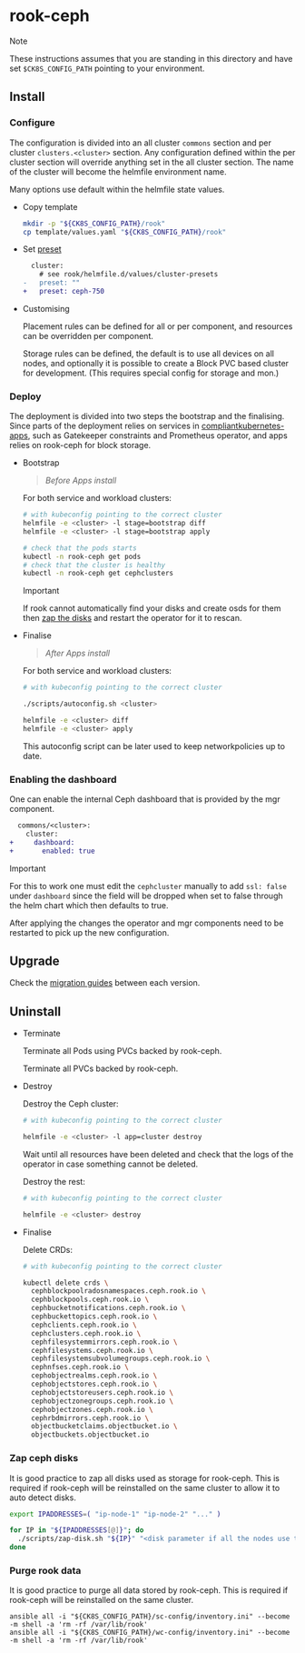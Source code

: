# rook-ceph

> [!NOTE]
> These instructions assumes that you are standing in this directory and have set `$CK8S_CONFIG_PATH` pointing to your environment.

## Install

### Configure

The configuration is divided into an all cluster `commons` section and per cluster `clusters.<cluster>` section.
Any configuration defined within the per cluster section will override anything set in the all cluster section.
The name of the cluster will become the helmfile environment name.

Many options use default within the helmfile state values.

- Copy template

  ```bash
  mkdir -p "${CK8S_CONFIG_PATH}/rook"
  cp template/values.yaml "${CK8S_CONFIG_PATH}/rook"
  ```

- Set [preset](helmfile.d/values/cluster-presets)

  ```diff
    cluster:
      # see rook/helmfile.d/values/cluster-presets
  -   preset: ""
  +   preset: ceph-750
  ```

- Customising

  Placement rules can be defined for all or per component, and resources can be overridden per component.

  Storage rules can be defined, the default is to use all devices on all nodes, and optionally it is possible to create a Block PVC based cluster for development.
  (This requires special config for storage and mon.)

### Deploy

The deployment is divided into two steps the bootstrap and the finalising.
Since parts of the deployment relies on services in [compliantkubernetes-apps](https://github.com/elastisys/compliantkubernetes-apps/), such as Gatekeeper constraints and Prometheus operator, and apps relies on rook-ceph for block storage.

- Bootstrap

  > *Before Apps install*

  For both service and workload clusters:

  ```bash
  # with kubeconfig pointing to the correct cluster
  helmfile -e <cluster> -l stage=bootstrap diff
  helmfile -e <cluster> -l stage=bootstrap apply

  # check that the pods starts
  kubectl -n rook-ceph get pods
  # check that the cluster is healthy
  kubectl -n rook-ceph get cephclusters
  ```

  > [!IMPORTANT]
  > If rook cannot automatically find your disks and create osds for them then [zap the disks](#zap-ceph-disks) and restart the operator for it to rescan.

- Finalise

  > *After Apps install*

  For both service and workload clusters:

  ```bash
  # with kubeconfig pointing to the correct cluster

  ./scripts/autoconfig.sh <cluster>

  helmfile -e <cluster> diff
  helmfile -e <cluster> apply
  ```

  This autoconfig script can be later used to keep networkpolicies up to date.

### Enabling the dashboard

One can enable the internal Ceph dashboard that is provided by the mgr component.

```diff
  commons/<cluster>:
    cluster:
+     dashboard:
+       enabled: true
```

> [!IMPORTANT]
> For this to work one must edit the `cephcluster` manually to add `ssl: false` under `dashboard` since the field will be dropped when set to false through the helm chart which then defaults to true.

After applying the changes the operator and mgr components need to be restarted to pick up the new configuration.

## Upgrade

Check the [migration guides](migration) between each version.

## Uninstall

- Terminate

  Terminate all Pods using PVCs backed by rook-ceph.

  Terminate all PVCs backed by rook-ceph.

- Destroy

  Destroy the Ceph cluster:

  ```bash
  # with kubeconfig pointing to the correct cluster

  helmfile -e <cluster> -l app=cluster destroy
  ```

  Wait until all resources have been deleted and check that the logs of the operator in case something cannot be deleted.

  Destroy the rest:

  ```bash
  # with kubeconfig pointing to the correct cluster

  helmfile -e <cluster> destroy
  ```

- Finalise

  Delete CRDs:

  ```bash
  # with kubeconfig pointing to the correct cluster

  kubectl delete crds \
    cephblockpoolradosnamespaces.ceph.rook.io \
    cephblockpools.ceph.rook.io \
    cephbucketnotifications.ceph.rook.io \
    cephbuckettopics.ceph.rook.io \
    cephclients.ceph.rook.io \
    cephclusters.ceph.rook.io \
    cephfilesystemmirrors.ceph.rook.io \
    cephfilesystems.ceph.rook.io \
    cephfilesystemsubvolumegroups.ceph.rook.io \
    cephnfses.ceph.rook.io \
    cephobjectrealms.ceph.rook.io \
    cephobjectstores.ceph.rook.io \
    cephobjectstoreusers.ceph.rook.io \
    cephobjectzonegroups.ceph.rook.io \
    cephobjectzones.ceph.rook.io \
    cephrbdmirrors.ceph.rook.io \
    objectbucketclaims.objectbucket.io \
    objectbuckets.objectbucket.io
  ```

### Zap ceph disks

It is good practice to zap all disks used as storage for rook-ceph.
This is required if rook-ceph will be reinstalled on the same cluster to allow it to auto detect disks.

```bash
export IPADDRESSES=( "ip-node-1" "ip-node-2" "..." )

for IP in "${IPADDRESSES[@]}"; do
  ./scripts/zap-disk.sh "${IP}" "<disk parameter if all the nodes use the same: eg. sdX(x) or vdX(x)>"
done
```

### Purge rook data

It is good practice to purge all data stored by rook-ceph.
This is required if rook-ceph will be reinstalled on the same cluster.

```console
ansible all -i "${CK8S_CONFIG_PATH}/sc-config/inventory.ini" --become -m shell -a 'rm -rf /var/lib/rook'
ansible all -i "${CK8S_CONFIG_PATH}/wc-config/inventory.ini" --become -m shell -a 'rm -rf /var/lib/rook'
```
